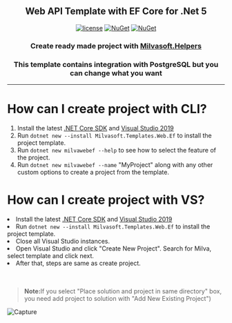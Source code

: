 <h2 align="center">Web API Template with EF Core for .Net 5</h2>
  
 <div align="center"> 
  
[![license](https://img.shields.io/badge/license-MIT-blue.svg)](https://github.com/Milvasoft/Milvasoft/blob/master/LICENSE)  [![NuGet](https://img.shields.io/nuget/v/Milvasoft.Templates.Web.Ef)](https://www.nuget.org/packages/Milvasoft.Helpers/)   [![NuGet](https://img.shields.io/nuget/dt/Milvasoft.Templates.Web.Ef)](https://www.nuget.org/packages/Milvasoft.Templates.Web.Ef/) 

</div>
<h3 align="center">Create ready made project with <a href="https://github.com/Milvasoft/Milvasoft" rel="nofollow" target="_blank" >Milvasoft.Helpers</a></h3>
<h3 align="center">This template contains integration with PostgreSQL but you can change what you want</h3>

***

# How can I create project with CLI?

<ol> 

<li>Install the latest <a href="https://dot.net" rel="nofollow" target="_blank">.NET Core SDK</a> and <a href="https://visualstudio.microsoft.com/tr/thank-you-downloading-visual-studio/?sku=Community&rel=16" rel="nofollow" target="_blank" >Visual Studio 2019</a></li>
<li>Run <code>dotnet new --install Milvasoft.Templates.Web.Ef</code> to install the project template.</li>
<li>Run <code>dotnet new milvawebef --help</code> to see how to select the feature of the project.</li>
<li>Run <code>dotnet new milvawebef --name</code> "MyProject" along with any other custom options to create a project from the template.</li>

</ol>

# How can I create project with VS?

<li>Install the latest <a href="https://dot.net" rel="nofollow" target="_blank">.NET Core SDK</a> and <a href="https://visualstudio.microsoft.com/tr/thank-you-downloading-visual-studio/?sku=Community&rel=16" rel="nofollow" target="_blank" >Visual Studio 2019</a></li>
<li>Run <code>dotnet new --install Milvasoft.Templates.Web.Ef</code> to install the project template.</li>
<li>Close all Visual Studio instances.</li>
<li>Open Visual Studio and click "Create New Project". Search for Milva, select template and click next.</li>
<li>After that, steps are same as create project.</li>
<br></br>

> <b>Note:</b>If you select "Place solution and project in same directory" box, you need add project to solution with "Add New Existing Project")</li>

![Capture](https://user-images.githubusercontent.com/32344242/135268651-227dc8ed-24a1-4e02-bb53-e1af9edd0c36.PNG)


